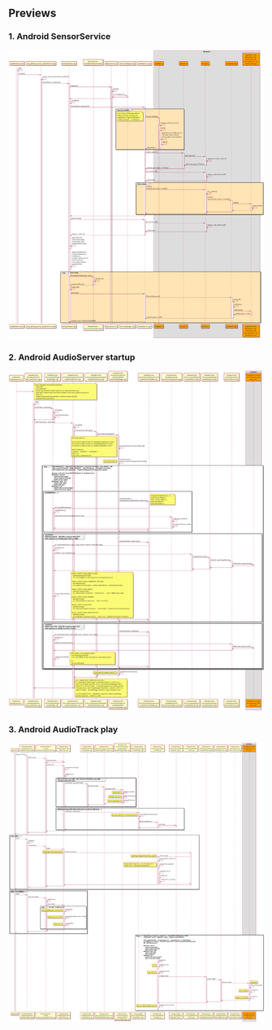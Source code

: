 ## Previews
### 1. Android SensorService
![](png/android/sensor/SensorService_startup.png)

### 2. Android AudioServer startup
![](png/android/audio/AudioServer_startup.png)

### 3. Android AudioTrack play
![](png/android/audio/AudioTrack_play.png)